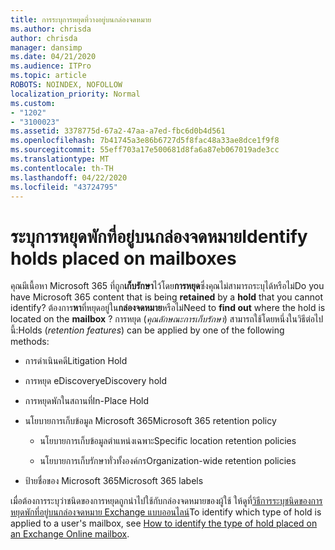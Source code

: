 ```yaml
---
title: การระบุการหยุดที่วางอยู่บนกล่องจดหมาย
ms.author: chrisda
author: chrisda
manager: dansimp
ms.date: 04/21/2020
ms.audience: ITPro
ms.topic: article
ROBOTS: NOINDEX, NOFOLLOW
localization_priority: Normal
ms.custom:
- "1202"
- "3100023"
ms.assetid: 3378775d-67a2-47aa-a7ed-fbc6d0b4d561
ms.openlocfilehash: 7b41745a3e86b6727d5f8fac48a33ae8dce1f9f8
ms.sourcegitcommit: 55eff703a17e500681d8fa6a87eb067019ade3cc
ms.translationtype: MT
ms.contentlocale: th-TH
ms.lasthandoff: 04/22/2020
ms.locfileid: "43724795"
---
```

# <a name="identify-holds-placed-on-mailboxes"></a><span data-ttu-id="e9908-102">ระบุการหยุดพักที่อยู่บนกล่องจดหมาย</span><span class="sxs-lookup"><span data-stu-id="e9908-102">Identify holds placed on mailboxes</span></span>

<span data-ttu-id="e9908-103">คุณมีเนื้อหา Microsoft 365 ที่ถูก**เก็บรักษา**ไว้โดย**การหยุด**ซึ่งคุณไม่สามารถระบุได้หรือไม่</span><span class="sxs-lookup"><span data-stu-id="e9908-103">Do you have Microsoft 365 content that is being **retained** by a **hold** that you cannot identify?</span></span> <span data-ttu-id="e9908-104">ต้องการ**หา**ที่หยุดอยู่ใน**กล่องจดหมาย**หรือไม่</span><span class="sxs-lookup"><span data-stu-id="e9908-104">Need to **find out** where the hold is located on the **mailbox** ?</span></span> <span data-ttu-id="e9908-105">การหยุด (*คุณลักษณะการเก็บรักษา*) สามารถใช้โดยหนึ่งในวิธีต่อไปนี้:</span><span class="sxs-lookup"><span data-stu-id="e9908-105">Holds (*retention features*) can be applied by one of the following methods:</span></span>
  
- <span data-ttu-id="e9908-106">การดําเนินคดี</span><span class="sxs-lookup"><span data-stu-id="e9908-106">Litigation Hold</span></span>

- <span data-ttu-id="e9908-107">การหยุด eDiscovery</span><span class="sxs-lookup"><span data-stu-id="e9908-107">eDiscovery hold</span></span>

- <span data-ttu-id="e9908-108">การหยุดพักในสถานที่</span><span class="sxs-lookup"><span data-stu-id="e9908-108">In-Place Hold</span></span>

- <span data-ttu-id="e9908-109">นโยบายการเก็บข้อมูล Microsoft 365</span><span class="sxs-lookup"><span data-stu-id="e9908-109">Microsoft 365 retention policy</span></span> 

  - <span data-ttu-id="e9908-110">นโยบายการเก็บข้อมูลตําแหน่งเฉพาะ</span><span class="sxs-lookup"><span data-stu-id="e9908-110">Specific location retention policies</span></span>

  - <span data-ttu-id="e9908-111">นโยบายการเก็บรักษาทั่วทั้งองค์กร</span><span class="sxs-lookup"><span data-stu-id="e9908-111">Organization-wide retention policies</span></span>

- <span data-ttu-id="e9908-112">ป้ายชื่อของ Microsoft 365</span><span class="sxs-lookup"><span data-stu-id="e9908-112">Microsoft 365 labels</span></span>

<span data-ttu-id="e9908-113">เมื่อต้องการระบุว่าชนิดของการหยุดถูกนําไปใช้กับกล่องจดหมายของผู้ใช้ ให้ดูที่[วิธีการระบุชนิดของการหยุดพักที่อยู่บนกล่องจดหมาย Exchange แบบออนไลน์](https://docs.microsoft.com/office365/securitycompliance/identify-a-hold-on-an-exchange-online-mailbox)</span><span class="sxs-lookup"><span data-stu-id="e9908-113">To identify which type of hold is applied to a user's mailbox, see [How to identify the type of hold placed on an Exchange Online mailbox](https://docs.microsoft.com/office365/securitycompliance/identify-a-hold-on-an-exchange-online-mailbox).</span></span>

